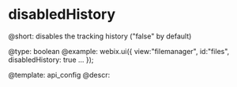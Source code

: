 disabledHistory
=============


@short:
	disables the tracking history ("false" by default)

@type: boolean
@example:
webix.ui({
    view:"filemanager",
    id:"files",
    disabledHistory: true
    ...
});


@template:	api_config
@descr:


